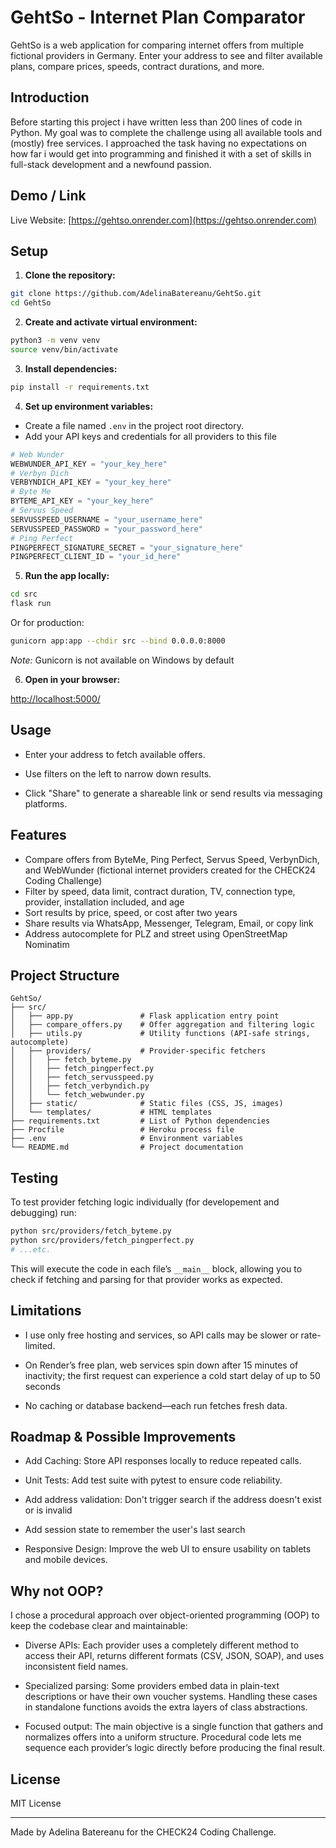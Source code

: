 # GehtSo - Internet Plan Comparator

GehtSo is a web application for comparing internet offers from multiple fictional providers in Germany. Enter your address to see and filter available plans, compare prices, speeds, contract durations, and more.

## Introduction

Before starting this project i have written less than 200 lines of code in Python. My goal was to complete the challenge using all available tools and (mostly) free services. I approached the task having no expectations on how far i would get into programming and finished it with a set of skills in full-stack development and a newfound passion.

## Demo / Link

Live Website: [https://gehtso.onrender.com](https://gehtso.onrender.com)

## Setup

1. **Clone the repository:**

```bash
git clone https://github.com/AdelinaBatereanu/GehtSo.git
cd GehtSo
```

2. **Create and activate virtual environment:**

```bash
python3 -m venv venv
source venv/bin/activate
```

3. **Install dependencies:**

```bash
pip install -r requirements.txt
```

4. **Set up environment variables:**

- Create a file named `.env` in the project root directory.
- Add your API keys and credentials for all providers to this file

```python
# Web Wunder
WEBWUNDER_API_KEY = "your_key_here"
# Verbyn Dich
VERBYNDICH_API_KEY = "your_key_here"
# Byte Me
BYTEME_API_KEY = "your_key_here"
# Servus Speed
SERVUSSPEED_USERNAME = "your_username_here"
SERVUSSPEED_PASSWORD = "your_password_here"
# Ping Perfect
PINGPERFECT_SIGNATURE_SECRET = "your_signature_here"
PINGPERFECT_CLIENT_ID = "your_id_here"
```

5. **Run the app locally:**

```bash
cd src
flask run
```

Or for production:

```bash
gunicorn app:app --chdir src --bind 0.0.0.0:8000
```

*Note:* Gunicorn is not available on Windows by default

6. **Open in your browser:**

[http://localhost:5000/](http://localhost:5000/)

## Usage

- Enter your address to fetch available offers.

- Use filters on the left to narrow down results.

- Click "Share" to generate a shareable link or send results via messaging platforms.

## Features

- Compare offers from ByteMe, Ping Perfect, Servus Speed, VerbynDich, and WebWunder (fictional internet providers created for the CHECK24 Coding Challenge)
- Filter by speed, data limit, contract duration, TV, connection type, provider, installation included, and age
- Sort results by price, speed, or cost after two years
- Share results via WhatsApp, Messenger, Telegram, Email, or copy link
- Address autocomplete for PLZ and street using OpenStreetMap Nominatim

## Project Structure

```plaintext
GehtSo/
├── src/
│   ├── app.py               # Flask application entry point
│   ├── compare_offers.py    # Offer aggregation and filtering logic
│   ├── utils.py             # Utility functions (API-safe strings, autocomplete)
│   ├── providers/           # Provider-specific fetchers
│   │   ├── fetch_byteme.py
│   │   ├── fetch_pingperfect.py
│   │   ├── fetch_servusspeed.py
│   │   ├── fetch_verbyndich.py
│   │   └── fetch_webwunder.py
│   ├── static/              # Static files (CSS, JS, images)
│   └── templates/           # HTML templates
├── requirements.txt         # List of Python dependencies
├── Procfile                 # Heroku process file
├── .env                     # Environment variables
└── README.md                # Project documentation 
```

## Testing

To test provider fetching logic individually (for developement and debugging) run:

```bash
python src/providers/fetch_byteme.py
python src/providers/fetch_pingperfect.py
# ...etc.
```

This will execute the code in each file’s `__main__` block, allowing you to check if fetching and parsing for that provider works as expected.

## Limitations

- I use only free hosting and services, so API calls may be slower or rate-limited.

- On Render’s free plan, web services spin down after 15 minutes of inactivity; the first request can experience a cold start delay of up to 50 seconds

- No caching or database backend—each run fetches fresh data.

## Roadmap & Possible Improvements

- Add Caching: Store API responses locally to reduce repeated calls.

- Unit Tests: Add test suite with pytest to ensure code reliability.

- Add address validation: Don't trigger search if the address doesn't exist or is invalid

- Add session state to remember the user's last search

- Responsive Design: Improve the web UI to ensure usability on tablets and mobile devices.

## Why not OOP?

I chose a procedural approach over object-oriented programming (OOP) to keep the codebase clear and maintainable:

- Diverse APIs: Each provider uses a completely different method to access their API, returns different formats (CSV, JSON, SOAP), and uses inconsistent field names.

- Specialized parsing: Some providers embed data in plain-text descriptions or have their own voucher systems. Handling these cases in standalone functions avoids the extra layers of class abstractions.

- Focused output: The main objective is a single function that gathers and normalizes offers into a uniform structure. Procedural code lets me sequence each provider’s logic directly before producing the final result.

## License

MIT License

___
Made by Adelina Batereanu for the CHECK24 Coding Challenge.
